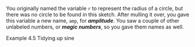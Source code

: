 <p class="main-text small-text">
    You originally named the variable <code>r</code> to represent the radius of a circle, but there was no circle to be found in this sketch. After mulling it over, you gave this variable a new name, <code>amp</code>, for <strong><em>amplitude</em></strong>. You saw a couple of other unlabeled numbers, or <strong><em>magic numbers</em></strong>, so you gave them names as well.
</p>
<p class="main-text small-text">
    Example 4.5 Tidying up sine
</p>
<script type="text/p5" data-autoplay src="/sketches/chapter-4/tidy-sine.js"></script>